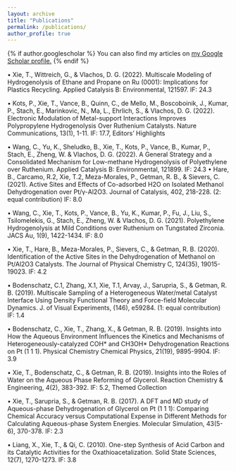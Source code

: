 ```yaml
---
layout: archive
title: "Publications"
permalink: /publications/
author_profile: true
---
```


{% if author.googlescholar %}
  You can also find my articles on <u><a href="{{author.googlescholar}}">my Google Scholar profile</a>.</u>
{% endif %}

• Xie, T., Wittreich, G., & Vlachos, D. G. (2022). Multiscale Modeling of Hydrogenolysis of Ethane and
Propane on Ru (0001): Implications for Plastics Recycling. Applied Catalysis B: Environmental, 121597.
IF: 24.3

• Kots, P., Xie, T., Vance, B., Quinn, C., de Mello, M., Boscoboinik, J., Kumar, P., Stach, E., Marinkovic,
N., Ma, L., Ehrlich, S., & Vlachos, D. G. (2022). Electronic Modulation of Metal-support Interactions
Improves Polypropylene Hydrogenolysis Over Ruthenium Catalysts. Nature Communications, 13(1), 1-11.
IF: 17.7, Editors’ Highlights

• Wang, C., Yu, K., Sheludko, B., Xie, T., Kots, P., Vance, B., Kumar, P., Stach, E., Zheng, W. & Vlachos,
D. G. (2022). A General Strategy and a Consolidated Mechanism for Low-methane Hydrogenolysis of
Polyethylene over Ruthenium. Applied Catalysis B: Environmental, 121899. IF: 24.3
• Hare, B., Carcamo, R.2, Xie, T.2, Meza-Morales, P., Getman, R. B., & Sievers, C. (2021). Active Sites and
Effects of Co-adsorbed H2O on Isolated Methanol Dehydrogenation over Pt/γ-Al2O3. Journal of Catalysis,
402, 218-228. (2: equal contribution)
IF: 8.0

• Wang, C., Xie, T., Kots, P., Vance, B., Yu, K., Kumar, P., Fu, J., Liu, S., Tsilomelekis, G., Stach, E.,
Zheng, W. & Vlachos, D. G. (2021). Polyethylene Hydrogenolysis at Mild Conditions over Ruthenium on
Tungstated Zirconia. JACS Au, 1(9), 1422-1434.
IF: 8.0

• Xie, T., Hare, B., Meza-Morales, P., Sievers, C., & Getman, R. B. (2020). Identification of the Active Sites
in the Dehydrogenation of Methanol on Pt/Al2O3 Catalysts. The Journal of Physical Chemistry C,
124(35), 19015-19023.
IF: 4.2

• Bodenschatz, C.1, Zhang, X.1, Xie, T.1, Arvay, J., Sarupria, S., & Getman, R. B. (2019). Multiscale
Sampling of a Heterogeneous Water/metal Catalyst Interface Using Density Functional Theory and
Force-field Molecular Dynamics. J. of Visual Experiments, (146), e59284. (1: equal contribution)
IF: 1.4

• Bodenschatz, C., Xie, T., Zhang, X., & Getman, R. B. (2019). Insights into How the Aqueous
Environment Influences the Kinetics and Mechanisms of Heterogeneously-catalyzed COH* and CH3OH*
Dehydrogenation Reactions on Pt (1 1 1). Physical Chemistry Chemical Physics, 21(19), 9895-9904. IF: 3.9

• Xie, T., Bodenschatz, C., & Getman, R. B. (2019). Insights into the Roles of Water on the Aqueous Phase
Reforming of Glycerol. Reaction Chemistry & Engineering, 4(2), 383-392.
IF: 5.2, Themed Collection

• Xie, T., Sarupria, S., & Getman, R. B. (2017). A DFT and MD study of Aqueous-phase Dehydrogenation
of Glycerol on Pt (1 1 1): Comparing Chemical Accuracy versus Computational Expense in Different
Methods for Calculating Aqueous-phase System Energies. Molecular Simulation, 43(5-6), 370-378.
IF: 2.3

• Liang, X., Xie, T., & Qi, C. (2010). One-step Synthesis of Acid Carbon and its Catalytic Activities for the
Oxathioacetalization. Solid State Sciences, 12(7), 1270-1273.
IF: 3.8

<!-- {% include base_path %}

{% for post in site.publications reversed %}
  {% include archive-single.html %}
{% endfor %}
 -->